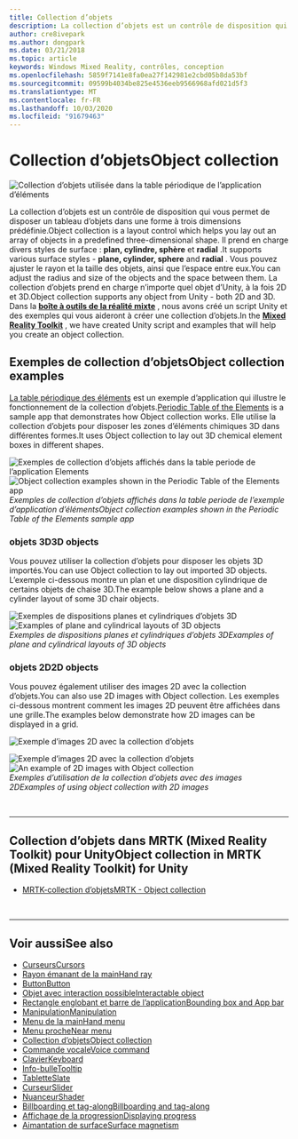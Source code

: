 ```yaml
---
title: Collection d’objets
description: La collection d’objets est un contrôle de disposition qui vous permet de disposer un tableau d’objets dans une forme à trois dimensions prédéfinie.
author: cre8ivepark
ms.author: dongpark
ms.date: 03/21/2018
ms.topic: article
keywords: Windows Mixed Reality, contrôles, conception
ms.openlocfilehash: 5859f7141e8fa0ea27f142981e2cbd05b8da53bf
ms.sourcegitcommit: 09599b4034be825e4536eeb9566968afd021d5f3
ms.translationtype: MT
ms.contentlocale: fr-FR
ms.lasthandoff: 10/03/2020
ms.locfileid: "91679463"
---
```

# <a name="object-collection"></a><span data-ttu-id="f5db6-104">Collection d’objets</span><span class="sxs-lookup"><span data-stu-id="f5db6-104">Object collection</span></span>

![Collection d’objets utilisée dans la table périodique de l’application d’éléments](images/UX_Hero_ObjectCollection.jpg)<br>


<span data-ttu-id="f5db6-106">La collection d’objets est un contrôle de disposition qui vous permet de disposer un tableau d’objets dans une forme à trois dimensions prédéfinie.</span><span class="sxs-lookup"><span data-stu-id="f5db6-106">Object collection is a layout control which helps you lay out an array of objects in a predefined three-dimensional shape.</span></span> <span data-ttu-id="f5db6-107">Il prend en charge divers styles de surface : **plan, cylindre, sphère** et **radial** .</span><span class="sxs-lookup"><span data-stu-id="f5db6-107">It supports various surface styles - **plane, cylinder, sphere** and **radial** .</span></span> <span data-ttu-id="f5db6-108">Vous pouvez ajuster le rayon et la taille des objets, ainsi que l’espace entre eux.</span><span class="sxs-lookup"><span data-stu-id="f5db6-108">You can adjust the radius and size of the objects and the space between them.</span></span> <span data-ttu-id="f5db6-109">La collection d’objets prend en charge n’importe quel objet d’Unity, à la fois 2D et 3D.</span><span class="sxs-lookup"><span data-stu-id="f5db6-109">Object collection supports any object from Unity - both 2D and 3D.</span></span> <span data-ttu-id="f5db6-110">Dans la **[boîte à outils de la réalité mixte](https://microsoft.github.io/MixedRealityToolkit-Unity/Documentation/README_ObjectCollection.html)** , nous avons créé un script Unity et des exemples qui vous aideront à créer une collection d’objets.</span><span class="sxs-lookup"><span data-stu-id="f5db6-110">In the **[Mixed Reality Toolkit](https://microsoft.github.io/MixedRealityToolkit-Unity/Documentation/README_ObjectCollection.html)** , we have created Unity script and examples that will help you create an object collection.</span></span>


## <a name="object-collection-examples"></a><span data-ttu-id="f5db6-111">Exemples de collection d’objets</span><span class="sxs-lookup"><span data-stu-id="f5db6-111">Object collection examples</span></span>

<span data-ttu-id="f5db6-112">[La table périodique des éléments](../develop/unity/periodic-table-of-the-elements.md) est un exemple d’application qui illustre le fonctionnement de la collection d’objets.</span><span class="sxs-lookup"><span data-stu-id="f5db6-112">[Periodic Table of the Elements](../develop/unity/periodic-table-of-the-elements.md) is a sample app that demonstrates how Object collection works.</span></span> <span data-ttu-id="f5db6-113">Elle utilise la collection d’objets pour disposer les zones d’éléments chimiques 3D dans différentes formes.</span><span class="sxs-lookup"><span data-stu-id="f5db6-113">It uses Object collection to lay out 3D chemical element boxes in different shapes.</span></span>

<span data-ttu-id="f5db6-114">![Exemples de collection d’objets affichés dans la table periode de l’application Elements](images/periodictable-collections-1000px.jpg)</span><span class="sxs-lookup"><span data-stu-id="f5db6-114">![Object collection examples shown in the Periodic Table of the Elements app](images/periodictable-collections-1000px.jpg)</span></span><br>
<span data-ttu-id="f5db6-115">*Exemples de collection d’objets affichés dans la table periode de l’exemple d’application d’éléments*</span><span class="sxs-lookup"><span data-stu-id="f5db6-115">*Object collection examples shown in the Periodic Table of the Elements sample app*</span></span>

### <a name="3d-objects"></a><span data-ttu-id="f5db6-116">objets 3D</span><span class="sxs-lookup"><span data-stu-id="f5db6-116">3D objects</span></span>

<span data-ttu-id="f5db6-117">Vous pouvez utiliser la collection d’objets pour disposer les objets 3D importés.</span><span class="sxs-lookup"><span data-stu-id="f5db6-117">You can use Object collection to lay out imported 3D objects.</span></span> <span data-ttu-id="f5db6-118">L’exemple ci-dessous montre un plan et une disposition cylindrique de certains objets de chaise 3D.</span><span class="sxs-lookup"><span data-stu-id="f5db6-118">The example below shows a plane and a cylinder layout of some 3D chair objects.</span></span>

<span data-ttu-id="f5db6-119">![Exemples de dispositions planes et cylindriques d’objets 3D](images/objectcollection-3dobjects-1000px.jpg)</span><span class="sxs-lookup"><span data-stu-id="f5db6-119">![Examples of plane and cylindrical layouts of 3D objects](images/objectcollection-3dobjects-1000px.jpg)</span></span><br>
<span data-ttu-id="f5db6-120">*Exemples de dispositions planes et cylindriques d’objets 3D*</span><span class="sxs-lookup"><span data-stu-id="f5db6-120">*Examples of plane and cylindrical layouts of 3D objects*</span></span>

### <a name="2d-objects"></a><span data-ttu-id="f5db6-121">objets 2D</span><span class="sxs-lookup"><span data-stu-id="f5db6-121">2D objects</span></span>

<span data-ttu-id="f5db6-122">Vous pouvez également utiliser des images 2D avec la collection d’objets.</span><span class="sxs-lookup"><span data-stu-id="f5db6-122">You can also use 2D images with Object collection.</span></span> <span data-ttu-id="f5db6-123">Les exemples ci-dessous montrent comment les images 2D peuvent être affichées dans une grille.</span><span class="sxs-lookup"><span data-stu-id="f5db6-123">The examples below demonstrate how 2D images can be displayed in a grid.</span></span>

![Exemple d’images 2D avec la collection d’objets](images/940px-layout-3dobjects-3.jpg)

<span data-ttu-id="f5db6-125">![Exemple d’images 2D avec la collection d’objets](images/940px-layout-2dimages.jpg)</span><span class="sxs-lookup"><span data-stu-id="f5db6-125">![An example of 2D images with Object collection](images/940px-layout-2dimages.jpg)</span></span><br>
<span data-ttu-id="f5db6-126">*Exemples d’utilisation de la collection d’objets avec des images 2D*</span><span class="sxs-lookup"><span data-stu-id="f5db6-126">*Examples of using object collection with 2D images*</span></span>

<br>

---

## <a name="object-collection-in-mrtk-mixed-reality-toolkit-for-unity"></a><span data-ttu-id="f5db6-127">Collection d’objets dans MRTK (Mixed Reality Toolkit) pour Unity</span><span class="sxs-lookup"><span data-stu-id="f5db6-127">Object collection in MRTK (Mixed Reality Toolkit) for Unity</span></span>

* [<span data-ttu-id="f5db6-128">MRTK-collection d’objets</span><span class="sxs-lookup"><span data-stu-id="f5db6-128">MRTK - Object collection</span></span>](https://microsoft.github.io/MixedRealityToolkit-Unity/Documentation/README_ObjectCollection.html)


<br>

---


## <a name="see-also"></a><span data-ttu-id="f5db6-129">Voir aussi</span><span class="sxs-lookup"><span data-stu-id="f5db6-129">See also</span></span>

* [<span data-ttu-id="f5db6-130">Curseurs</span><span class="sxs-lookup"><span data-stu-id="f5db6-130">Cursors</span></span>](cursors.md)
* [<span data-ttu-id="f5db6-131">Rayon émanant de la main</span><span class="sxs-lookup"><span data-stu-id="f5db6-131">Hand ray</span></span>](point-and-commit.md)
* [<span data-ttu-id="f5db6-132">Button</span><span class="sxs-lookup"><span data-stu-id="f5db6-132">Button</span></span>](button.md)
* [<span data-ttu-id="f5db6-133">Objet avec interaction possible</span><span class="sxs-lookup"><span data-stu-id="f5db6-133">Interactable object</span></span>](interactable-object.md)
* [<span data-ttu-id="f5db6-134">Rectangle englobant et barre de l’application</span><span class="sxs-lookup"><span data-stu-id="f5db6-134">Bounding box and App bar</span></span>](app-bar-and-bounding-box.md)
* [<span data-ttu-id="f5db6-135">Manipulation</span><span class="sxs-lookup"><span data-stu-id="f5db6-135">Manipulation</span></span>](direct-manipulation.md)
* [<span data-ttu-id="f5db6-136">Menu de la main</span><span class="sxs-lookup"><span data-stu-id="f5db6-136">Hand menu</span></span>](hand-menu.md)
* [<span data-ttu-id="f5db6-137">Menu proche</span><span class="sxs-lookup"><span data-stu-id="f5db6-137">Near menu</span></span>](near-menu.md)
* [<span data-ttu-id="f5db6-138">Collection d’objets</span><span class="sxs-lookup"><span data-stu-id="f5db6-138">Object collection</span></span>](object-collection.md)
* [<span data-ttu-id="f5db6-139">Commande vocale</span><span class="sxs-lookup"><span data-stu-id="f5db6-139">Voice command</span></span>](voice-input.md)
* [<span data-ttu-id="f5db6-140">Clavier</span><span class="sxs-lookup"><span data-stu-id="f5db6-140">Keyboard</span></span>](keyboard.md)
* [<span data-ttu-id="f5db6-141">Info-bulle</span><span class="sxs-lookup"><span data-stu-id="f5db6-141">Tooltip</span></span>](tooltip.md)
* [<span data-ttu-id="f5db6-142">Tablette</span><span class="sxs-lookup"><span data-stu-id="f5db6-142">Slate</span></span>](slate.md)
* [<span data-ttu-id="f5db6-143">Curseur</span><span class="sxs-lookup"><span data-stu-id="f5db6-143">Slider</span></span>](slider.md)
* [<span data-ttu-id="f5db6-144">Nuanceur</span><span class="sxs-lookup"><span data-stu-id="f5db6-144">Shader</span></span>](shader.md)
* [<span data-ttu-id="f5db6-145">Billboarding et tag-along</span><span class="sxs-lookup"><span data-stu-id="f5db6-145">Billboarding and tag-along</span></span>](billboarding-and-tag-along.md)
* [<span data-ttu-id="f5db6-146">Affichage de la progression</span><span class="sxs-lookup"><span data-stu-id="f5db6-146">Displaying progress</span></span>](progress.md)
* [<span data-ttu-id="f5db6-147">Aimantation de surface</span><span class="sxs-lookup"><span data-stu-id="f5db6-147">Surface magnetism</span></span>](surface-magnetism.md)
